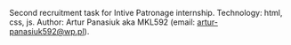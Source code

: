 Second recruitment task for Intive Patronage internship. Technology: html, css, js. Author: Artur Panasiuk aka MKL592 (email: artur-panasiuk592@wp.pl).
